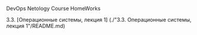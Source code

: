 DevOps Netology Course HomeWorks

3.3. [Операционные системы, лекция 1] (./"3.3. Операционные системы, лекция 1"/README.md)
